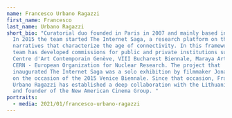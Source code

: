```yaml
---
name: Francesco Urbano Ragazzi
first_name: Francesco
last_name: Urbano Ragazzi
short_bio: "Curatorial duo founded in Paris in 2007 and mainly based in Milan.
  In 2015 the team started The Internet Saga, a research platform on the
  narratives that characterize the age of connectivity. In this framework, the
  team has developed commissions for public and private institutions such as
  Centre d'Art Contemporain Genève, VIII Bucharest Biennale, Maraya Art Center,
  CERN - European Organization for Nuclear Research. The project that
  inaugurated The Internet Saga was a solo exhibition by filmmaker Jonas Mekas
  on the occasion of the 2015 Venice Biennale. Since that occasion, Francesco
  Urbano Ragazzi has established a deep collaboration with the Lithuanian artist
  and founder of the New American Cinema Group. "
portraits:
  - media: 2021/01/francesco-urbano-ragazzi
---
```

